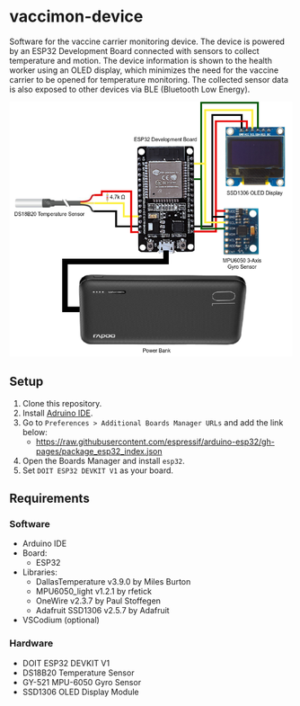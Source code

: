 # vaccimon-device

Software for the vaccine carrier monitoring device. The device is powered by an
ESP32 Development Board connected with sensors to collect temperature and motion.
The device information is shown to the health worker using an OLED display,
which minimizes the need for the vaccine carrier to be opened for temperature
monitoring. The collected sensor data is also exposed to other devices via BLE
(Bluetooth Low Energy).

![Device Diagram](img/device-diagram.png)

## Setup
1. Clone this repository.
2. Install [Adruino IDE](https://www.arduino.cc/en/software).
3. Go to `Preferences > Additional Boards Manager URLs` and add the link below:
    * https://raw.githubusercontent.com/espressif/arduino-esp32/gh-pages/package_esp32_index.json
4. Open the Boards Manager and install `esp32`.
5. Set `DOIT ESP32 DEVKIT V1` as your board.


## Requirements
### Software
* Arduino IDE
* Board:
    * ESP32
* Libraries:
    * DallasTemperature v3.9.0 by Miles Burton
    * MPU6050_light v1.2.1 by rfetick
    * OneWire v2.3.7 by Paul Stoffegen
    * Adafruit SSD1306 v2.5.7 by Adafruit
* VSCodium (optional)

### Hardware
* DOIT ESP32 DEVKIT V1
* DS18B20 Temperature Sensor
* GY-521 MPU-6050 Gyro Sensor
* SSD1306 OLED Display Module
